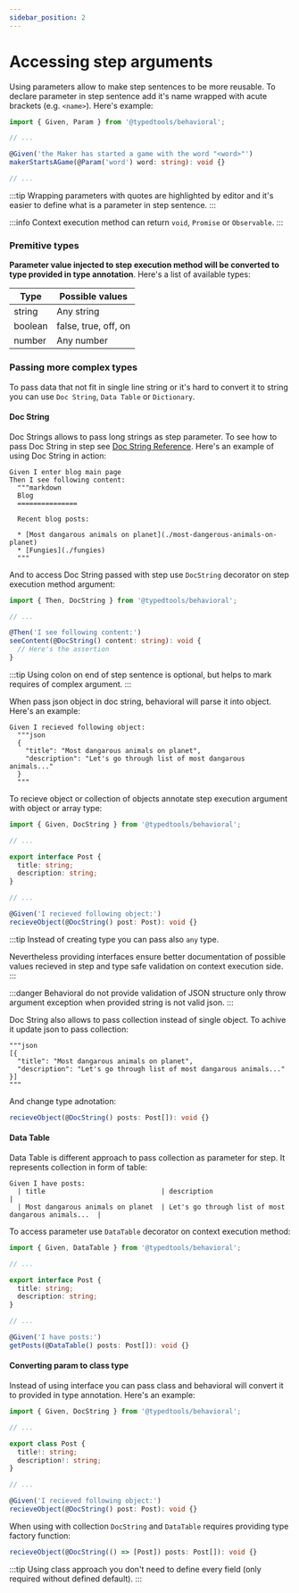 ```yaml
---
sidebar_position: 2
---
```


# Accessing step arguments

Using parameters allow to make step sentences to be more reusable. To declare parameter in step sentence add it's name wrapped with acute brackets (e.g. `<name>`). Here's example:

```typescript
import { Given, Param } from '@typedtools/behavioral';

// ...

@Given('the Maker has started a game with the word "<word>"')
makerStartsAGame(@Param('word') word: string): void {}

// ...
```

:::tip
Wrapping parameters with quotes are highlighted by editor and it's easier to define what is a parameter in step sentence.
:::

:::info
Context execution method can return `void`, `Promise` or `Observable`. 
:::

### Premitive types

**Parameter value injected to step execution method will be converted to type provided in type annotation**. Here's a list of available types:

| Type    | Possible values      |
|---------|----------------------|
| string  | Any string           |
| boolean | false, true, off, on |
| number  | Any number           |

### Passing more complex types

To pass data that not fit in single line string or it's hard to convert it to string you can use `Doc String`, `Data Table` or `Dictionary`.

#### Doc String

Doc Strings allows to pass long strings as step parameter. To see how to pass Doc String in step see [Doc String Reference](https://cucumber.io/docs/gherkin/reference/). Here's an example of using Doc String in action:

```gherkin
Given I enter blog main page
Then I see following content:
  """markdown
  Blog
  ===============

  Recent blog posts:

  * [Most dangarous animals on planet](./most-dangerous-animals-on-planet)
  * [Fungies](./fungies)
  """
```

And to access Doc String passed with step use `DocString` decorator on step execution method argument:

```typescript
import { Then, DocString } from '@typedtools/behavioral';

// ...

@Then('I see following content:')
seeContent(@DocString() content: string): void {
  // Here's the assertion
}
```

:::tip
Using colon on end of step sentence is optional, but helps to mark requires of complex argument.
:::

When pass json object in doc string, behavioral will parse it into object. Here's an example:

```gherkin
Given I recieved following object:
  """json
  {
    "title": "Most dangarous animals on planet",
    "description": "Let's go through list of most dangarous animals..."
  }
  """
```

To recieve object or collection of objects annotate step execution argument with object or array type:

```typescript
import { Given, DocString } from '@typedtools/behavioral';

// ...

export interface Post {
  title: string;
  description: string;
}

// ...

@Given('I recieved following object:')
recieveObject(@DocString() post: Post): void {}
```

:::tip
Instead of creating type you can pass also `any` type.

Nevertheless providing interfaces ensure better documentation of possible values recieved in step and type safe validation on context execution side.
:::

:::danger
Behavioral do not provide validation of JSON structure only throw argument exception when provided string is not valid json.
:::

Doc String also allows to pass collection instead of single object. To achive it update json to pass collection:

```gherkin
"""json
[{
  "title": "Most dangarous animals on planet",
  "description": "Let's go through list of most dangarous animals..."
}]
"""
```

And change type adnotation:

```typescript
recieveObject(@DocString() posts: Post[]): void {}
```

#### Data Table

Data Table is different approach to pass collection as parameter for step. It represents collection in form of table:

```gherkin
Given I have posts:
  | title                             | description                                         |
  | Most dangarous animals on planet  | Let's go through list of most dangarous animals...  |
```

To access parameter use `DataTable` decorator on context execution method:

```typescript
import { Given, DataTable } from '@typedtools/behavioral';

// ...

export interface Post {
  title: string;
  description: string;
}

// ...

@Given('I have posts:')
getPosts(@DataTable() posts: Post[]): void {}
```

#### Converting param to class type

Instead of using interface you can pass class and behavioral will convert it to provided in type annotation. Here's an example:

```typescript
import { Given, DocString } from '@typedtools/behavioral';

// ...

export class Post {
  title!: string;
  description!: string;
}

// ...

@Given('I recieved following object:')
recieveObject(@DocString() post: Post): void {}
```

When using with collection `DocString` and `DataTable` requires providing type factory function:

```typescript
recieveObject(@DocString(() => [Post]) posts: Post[]): void {}
```

:::tip
Using class approach you don't need to define every field (only required without defined default).
:::
